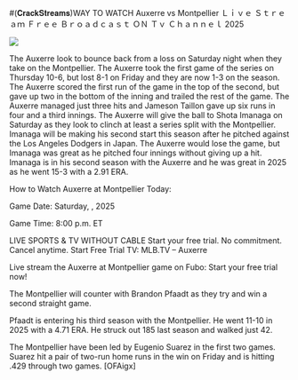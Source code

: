 #(𝐂𝐫𝐚𝐜𝐤𝐒𝐭𝐫𝐞𝐚𝐦𝐬)WAY TO WATCH Auxerre vs Montpellier Ｌｉｖｅ Ｓｔｒｅａｍ Ｆｒｅｅ Ｂｒｏａｄｃａｓｔ ＯＮ Ｔｖ Ｃｈａｎｎｅｌ  2025  
  
  
[![](https://i.imgur.com/qSNzIqt.png)](https://movie.rssnews.media/HMkHZNxG.php)  
  
The Auxerre look to bounce back from a loss on Saturday night when they take on the Montpellier. The Auxerre took the first game of the series on Thursday 10-6, but lost 8-1 on Friday and they are now 1-3 on the season. The Auxerre scored the first run of the game in the top of the second, but gave up two in the bottom of the inning and trailed the rest of the game. The Auxerre managed just three hits and Jameson Taillon gave up six runs in four and a third innings. The Auxerre will give the ball to Shota Imanaga on Saturday as they look to clinch at least a series split with the Montpellier. Imanaga will be making his second start this season after he pitched against the Los Angeles Dodgers in Japan. The Auxerre would lose the game, but Imanaga was great as he pitched four innings without giving up a hit. Imanaga is in his second season with the Auxerre and he was great in 2025 as he went 15-3 with a 2.91 ERA.

How to Watch Auxerre at Montpellier Today:

Game Date: Saturday, , 2025

Game Time: 8:00 p.m. ET

LIVE SPORTS & TV WITHOUT CABLE
Start your free trial. No commitment. Cancel anytime.
Start Free Trial
TV: MLB.TV – Auxerre

Live stream the Auxerre at Montpellier game on Fubo: Start your free trial now!

The Montpellier will counter with Brandon Pfaadt as they try and win a second straight game.

Pfaadt is entering his third season with the Montpellier. He went 11-10 in 2025 with a 4.71 ERA. He struck out 185 last season and walked just 42.

The Montpellier have been led by Eugenio Suarez in the first two games. Suarez hit a pair of two-run home runs in the win on Friday and is hitting .429 through two games. [OFAigx]